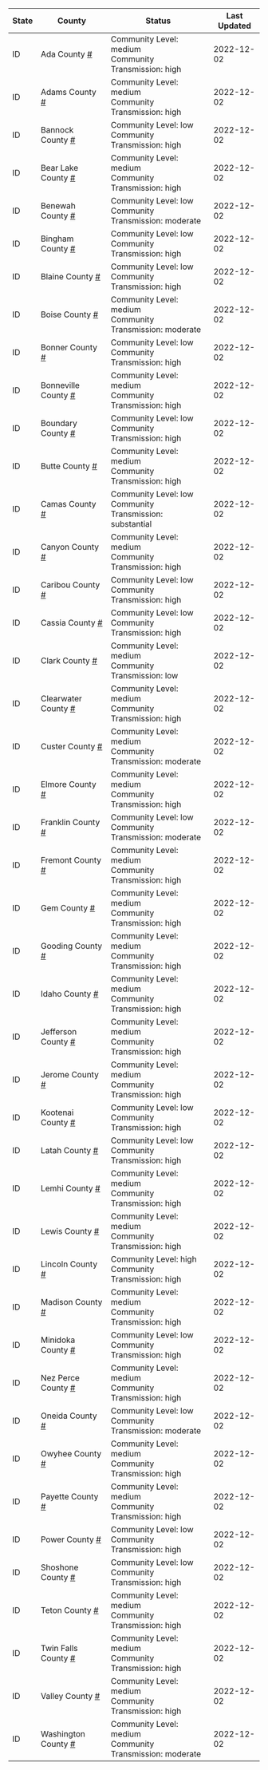 State | County | Status | Last Updated
--- | --- | --- | --- 
ID | Ada County <a href="#ada_county">#</a> | <a name="ada_county"></a>Community Level: medium<br/>Community Transmission: high | 2022-12-02
ID | Adams County <a href="#adams_county">#</a> | <a name="adams_county"></a>Community Level: medium<br/>Community Transmission: high | 2022-12-02
ID | Bannock County <a href="#bannock_county">#</a> | <a name="bannock_county"></a>Community Level: low<br/>Community Transmission: high | 2022-12-02
ID | Bear Lake County <a href="#bear_lake_county">#</a> | <a name="bear_lake_county"></a>Community Level: medium<br/>Community Transmission: high | 2022-12-02
ID | Benewah County <a href="#benewah_county">#</a> | <a name="benewah_county"></a>Community Level: low<br/>Community Transmission: moderate | 2022-12-02
ID | Bingham County <a href="#bingham_county">#</a> | <a name="bingham_county"></a>Community Level: low<br/>Community Transmission: high | 2022-12-02
ID | Blaine County <a href="#blaine_county">#</a> | <a name="blaine_county"></a>Community Level: low<br/>Community Transmission: high | 2022-12-02
ID | Boise County <a href="#boise_county">#</a> | <a name="boise_county"></a>Community Level: medium<br/>Community Transmission: moderate | 2022-12-02
ID | Bonner County <a href="#bonner_county">#</a> | <a name="bonner_county"></a>Community Level: low<br/>Community Transmission: high | 2022-12-02
ID | Bonneville County <a href="#bonneville_county">#</a> | <a name="bonneville_county"></a>Community Level: medium<br/>Community Transmission: high | 2022-12-02
ID | Boundary County <a href="#boundary_county">#</a> | <a name="boundary_county"></a>Community Level: low<br/>Community Transmission: high | 2022-12-02
ID | Butte County <a href="#butte_county">#</a> | <a name="butte_county"></a>Community Level: medium<br/>Community Transmission: high | 2022-12-02
ID | Camas County <a href="#camas_county">#</a> | <a name="camas_county"></a>Community Level: low<br/>Community Transmission: substantial | 2022-12-02
ID | Canyon County <a href="#canyon_county">#</a> | <a name="canyon_county"></a>Community Level: medium<br/>Community Transmission: high | 2022-12-02
ID | Caribou County <a href="#caribou_county">#</a> | <a name="caribou_county"></a>Community Level: low<br/>Community Transmission: high | 2022-12-02
ID | Cassia County <a href="#cassia_county">#</a> | <a name="cassia_county"></a>Community Level: low<br/>Community Transmission: high | 2022-12-02
ID | Clark County <a href="#clark_county">#</a> | <a name="clark_county"></a>Community Level: medium<br/>Community Transmission: low | 2022-12-02
ID | Clearwater County <a href="#clearwater_county">#</a> | <a name="clearwater_county"></a>Community Level: medium<br/>Community Transmission: high | 2022-12-02
ID | Custer County <a href="#custer_county">#</a> | <a name="custer_county"></a>Community Level: medium<br/>Community Transmission: moderate | 2022-12-02
ID | Elmore County <a href="#elmore_county">#</a> | <a name="elmore_county"></a>Community Level: medium<br/>Community Transmission: high | 2022-12-02
ID | Franklin County <a href="#franklin_county">#</a> | <a name="franklin_county"></a>Community Level: low<br/>Community Transmission: moderate | 2022-12-02
ID | Fremont County <a href="#fremont_county">#</a> | <a name="fremont_county"></a>Community Level: medium<br/>Community Transmission: high | 2022-12-02
ID | Gem County <a href="#gem_county">#</a> | <a name="gem_county"></a>Community Level: medium<br/>Community Transmission: high | 2022-12-02
ID | Gooding County <a href="#gooding_county">#</a> | <a name="gooding_county"></a>Community Level: medium<br/>Community Transmission: high | 2022-12-02
ID | Idaho County <a href="#idaho_county">#</a> | <a name="idaho_county"></a>Community Level: medium<br/>Community Transmission: high | 2022-12-02
ID | Jefferson County <a href="#jefferson_county">#</a> | <a name="jefferson_county"></a>Community Level: medium<br/>Community Transmission: high | 2022-12-02
ID | Jerome County <a href="#jerome_county">#</a> | <a name="jerome_county"></a>Community Level: medium<br/>Community Transmission: high | 2022-12-02
ID | Kootenai County <a href="#kootenai_county">#</a> | <a name="kootenai_county"></a>Community Level: low<br/>Community Transmission: high | 2022-12-02
ID | Latah County <a href="#latah_county">#</a> | <a name="latah_county"></a>Community Level: low<br/>Community Transmission: high | 2022-12-02
ID | Lemhi County <a href="#lemhi_county">#</a> | <a name="lemhi_county"></a>Community Level: medium<br/>Community Transmission: high | 2022-12-02
ID | Lewis County <a href="#lewis_county">#</a> | <a name="lewis_county"></a>Community Level: medium<br/>Community Transmission: high | 2022-12-02
ID | Lincoln County <a href="#lincoln_county">#</a> | <a name="lincoln_county"></a>Community Level: high<br/>Community Transmission: high | 2022-12-02
ID | Madison County <a href="#madison_county">#</a> | <a name="madison_county"></a>Community Level: medium<br/>Community Transmission: high | 2022-12-02
ID | Minidoka County <a href="#minidoka_county">#</a> | <a name="minidoka_county"></a>Community Level: low<br/>Community Transmission: high | 2022-12-02
ID | Nez Perce County <a href="#nez_perce_county">#</a> | <a name="nez_perce_county"></a>Community Level: medium<br/>Community Transmission: high | 2022-12-02
ID | Oneida County <a href="#oneida_county">#</a> | <a name="oneida_county"></a>Community Level: low<br/>Community Transmission: moderate | 2022-12-02
ID | Owyhee County <a href="#owyhee_county">#</a> | <a name="owyhee_county"></a>Community Level: medium<br/>Community Transmission: high | 2022-12-02
ID | Payette County <a href="#payette_county">#</a> | <a name="payette_county"></a>Community Level: medium<br/>Community Transmission: high | 2022-12-02
ID | Power County <a href="#power_county">#</a> | <a name="power_county"></a>Community Level: low<br/>Community Transmission: high | 2022-12-02
ID | Shoshone County <a href="#shoshone_county">#</a> | <a name="shoshone_county"></a>Community Level: low<br/>Community Transmission: high | 2022-12-02
ID | Teton County <a href="#teton_county">#</a> | <a name="teton_county"></a>Community Level: medium<br/>Community Transmission: high | 2022-12-02
ID | Twin Falls County <a href="#twin_falls_county">#</a> | <a name="twin_falls_county"></a>Community Level: medium<br/>Community Transmission: high | 2022-12-02
ID | Valley County <a href="#valley_county">#</a> | <a name="valley_county"></a>Community Level: medium<br/>Community Transmission: high | 2022-12-02
ID | Washington County <a href="#washington_county">#</a> | <a name="washington_county"></a>Community Level: medium<br/>Community Transmission: moderate | 2022-12-02
